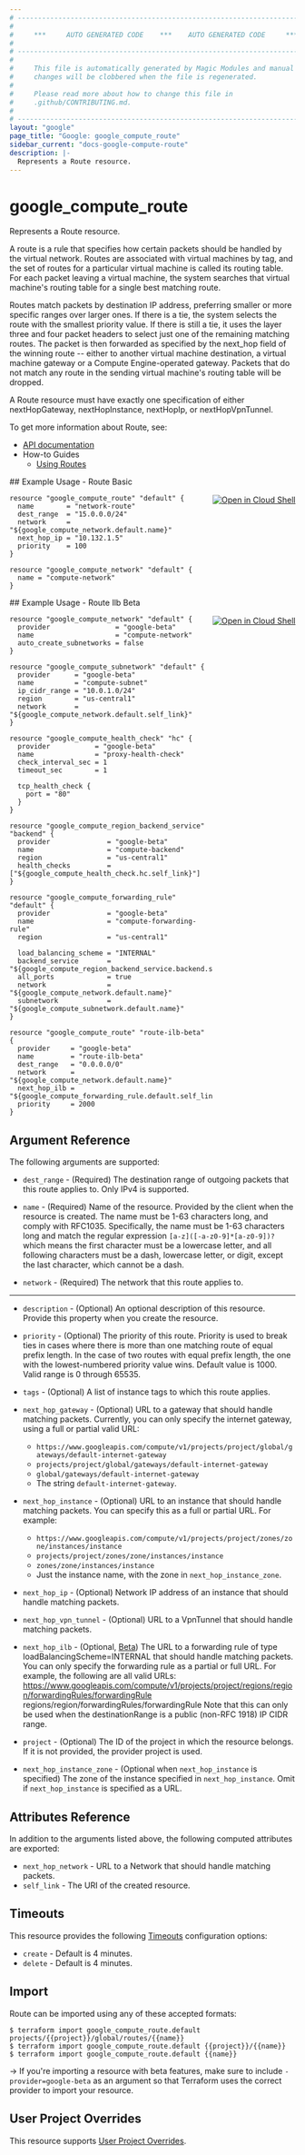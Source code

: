 ```yaml
---
# ----------------------------------------------------------------------------
#
#     ***     AUTO GENERATED CODE    ***    AUTO GENERATED CODE     ***
#
# ----------------------------------------------------------------------------
#
#     This file is automatically generated by Magic Modules and manual
#     changes will be clobbered when the file is regenerated.
#
#     Please read more about how to change this file in
#     .github/CONTRIBUTING.md.
#
# ----------------------------------------------------------------------------
layout: "google"
page_title: "Google: google_compute_route"
sidebar_current: "docs-google-compute-route"
description: |-
  Represents a Route resource.
---
```


# google\_compute\_route

Represents a Route resource.

A route is a rule that specifies how certain packets should be handled by
the virtual network. Routes are associated with virtual machines by tag,
and the set of routes for a particular virtual machine is called its
routing table. For each packet leaving a virtual machine, the system
searches that virtual machine's routing table for a single best matching
route.

Routes match packets by destination IP address, preferring smaller or more
specific ranges over larger ones. If there is a tie, the system selects
the route with the smallest priority value. If there is still a tie, it
uses the layer three and four packet headers to select just one of the
remaining matching routes. The packet is then forwarded as specified by
the next_hop field of the winning route -- either to another virtual
machine destination, a virtual machine gateway or a Compute
Engine-operated gateway. Packets that do not match any route in the
sending virtual machine's routing table will be dropped.

A Route resource must have exactly one specification of either
nextHopGateway, nextHopInstance, nextHopIp, or nextHopVpnTunnel.


To get more information about Route, see:

* [API documentation](https://cloud.google.com/compute/docs/reference/rest/v1/routes)
* How-to Guides
    * [Using Routes](https://cloud.google.com/vpc/docs/using-routes)

<div class = "oics-button" style="float: right; margin: 0 0 -15px">
  <a href="https://console.cloud.google.com/cloudshell/open?cloudshell_git_repo=https%3A%2F%2Fgithub.com%2Fterraform-google-modules%2Fdocs-examples.git&cloudshell_working_dir=route_basic&cloudshell_image=gcr.io%2Fgraphite-cloud-shell-images%2Fterraform%3Alatest&open_in_editor=main.tf&cloudshell_print=.%2Fmotd&cloudshell_tutorial=.%2Ftutorial.md" target="_blank">
    <img alt="Open in Cloud Shell" src="//gstatic.com/cloudssh/images/open-btn.svg" style="max-height: 44px; margin: 32px auto; max-width: 100%;">
  </a>
</div>
## Example Usage - Route Basic


```hcl
resource "google_compute_route" "default" {
  name        = "network-route"
  dest_range  = "15.0.0.0/24"
  network     = "${google_compute_network.default.name}"
  next_hop_ip = "10.132.1.5"
  priority    = 100
}

resource "google_compute_network" "default" {
  name = "compute-network"
}
```
<div class = "oics-button" style="float: right; margin: 0 0 -15px">
  <a href="https://console.cloud.google.com/cloudshell/open?cloudshell_git_repo=https%3A%2F%2Fgithub.com%2Fterraform-google-modules%2Fdocs-examples.git&cloudshell_working_dir=route_ilb_beta&cloudshell_image=gcr.io%2Fgraphite-cloud-shell-images%2Fterraform%3Alatest&open_in_editor=main.tf&cloudshell_print=.%2Fmotd&cloudshell_tutorial=.%2Ftutorial.md" target="_blank">
    <img alt="Open in Cloud Shell" src="//gstatic.com/cloudssh/images/open-btn.svg" style="max-height: 44px; margin: 32px auto; max-width: 100%;">
  </a>
</div>
## Example Usage - Route Ilb Beta


```hcl
resource "google_compute_network" "default" {
  provider                = "google-beta"
  name                    = "compute-network"
  auto_create_subnetworks = false
}

resource "google_compute_subnetwork" "default" {
  provider      = "google-beta"
  name          = "compute-subnet"
  ip_cidr_range = "10.0.1.0/24"
  region        = "us-central1"
  network       = "${google_compute_network.default.self_link}"
}

resource "google_compute_health_check" "hc" {
  provider           = "google-beta"
  name               = "proxy-health-check"
  check_interval_sec = 1
  timeout_sec        = 1

  tcp_health_check {
    port = "80"
  }
}

resource "google_compute_region_backend_service" "backend" {
  provider              = "google-beta"
  name                  = "compute-backend"
  region                = "us-central1"
  health_checks         = ["${google_compute_health_check.hc.self_link}"]
}

resource "google_compute_forwarding_rule" "default" {
  provider              = "google-beta"
  name                  = "compute-forwarding-rule"
  region                = "us-central1"

  load_balancing_scheme = "INTERNAL"
  backend_service       = "${google_compute_region_backend_service.backend.self_link}"
  all_ports             = true
  network               = "${google_compute_network.default.name}"
  subnetwork            = "${google_compute_subnetwork.default.name}"
}

resource "google_compute_route" "route-ilb-beta" {
  provider     = "google-beta"
  name         = "route-ilb-beta"
  dest_range   = "0.0.0.0/0"
  network      = "${google_compute_network.default.name}"
  next_hop_ilb = "${google_compute_forwarding_rule.default.self_link}"
  priority     = 2000
}
```

## Argument Reference

The following arguments are supported:


* `dest_range` -
  (Required)
  The destination range of outgoing packets that this route applies to.
  Only IPv4 is supported.

* `name` -
  (Required)
  Name of the resource. Provided by the client when the resource is
  created. The name must be 1-63 characters long, and comply with
  RFC1035.  Specifically, the name must be 1-63 characters long and
  match the regular expression `[a-z]([-a-z0-9]*[a-z0-9])?` which means
  the first character must be a lowercase letter, and all following
  characters must be a dash, lowercase letter, or digit, except the
  last character, which cannot be a dash.

* `network` -
  (Required)
  The network that this route applies to.


- - -


* `description` -
  (Optional)
  An optional description of this resource. Provide this property
  when you create the resource.

* `priority` -
  (Optional)
  The priority of this route. Priority is used to break ties in cases
  where there is more than one matching route of equal prefix length.
  In the case of two routes with equal prefix length, the one with the
  lowest-numbered priority value wins.
  Default value is 1000. Valid range is 0 through 65535.

* `tags` -
  (Optional)
  A list of instance tags to which this route applies.

* `next_hop_gateway` -
  (Optional)
  URL to a gateway that should handle matching packets.
  Currently, you can only specify the internet gateway, using a full or
  partial valid URL:
  * `https://www.googleapis.com/compute/v1/projects/project/global/gateways/default-internet-gateway`
  * `projects/project/global/gateways/default-internet-gateway`
  * `global/gateways/default-internet-gateway`
  * The string `default-internet-gateway`.

* `next_hop_instance` -
  (Optional)
  URL to an instance that should handle matching packets.
  You can specify this as a full or partial URL. For example:
  * `https://www.googleapis.com/compute/v1/projects/project/zones/zone/instances/instance`
  * `projects/project/zones/zone/instances/instance`
  * `zones/zone/instances/instance`
  * Just the instance name, with the zone in `next_hop_instance_zone`.

* `next_hop_ip` -
  (Optional)
  Network IP address of an instance that should handle matching packets.

* `next_hop_vpn_tunnel` -
  (Optional)
  URL to a VpnTunnel that should handle matching packets.

* `next_hop_ilb` -
  (Optional, [Beta](https://terraform.io/docs/providers/google/guides/provider_versions.html))
  The URL to a forwarding rule of type loadBalancingScheme=INTERNAL that should handle matching packets.
  You can only specify the forwarding rule as a partial or full URL. For example, the following are all valid URLs:
  https://www.googleapis.com/compute/v1/projects/project/regions/region/forwardingRules/forwardingRule
  regions/region/forwardingRules/forwardingRule
  Note that this can only be used when the destinationRange is a public (non-RFC 1918) IP CIDR range.

* `project` - (Optional) The ID of the project in which the resource belongs.
    If it is not provided, the provider project is used.


* `next_hop_instance_zone` - (Optional when `next_hop_instance` is
  specified)  The zone of the instance specified in
  `next_hop_instance`.  Omit if `next_hop_instance` is specified as
  a URL.

## Attributes Reference

In addition to the arguments listed above, the following computed attributes are exported:


* `next_hop_network` -
  URL to a Network that should handle matching packets.
* `self_link` - The URI of the created resource.


## Timeouts

This resource provides the following
[Timeouts](/docs/configuration/resources.html#timeouts) configuration options:

- `create` - Default is 4 minutes.
- `delete` - Default is 4 minutes.

## Import

Route can be imported using any of these accepted formats:

```
$ terraform import google_compute_route.default projects/{{project}}/global/routes/{{name}}
$ terraform import google_compute_route.default {{project}}/{{name}}
$ terraform import google_compute_route.default {{name}}
```

-> If you're importing a resource with beta features, make sure to include `-provider=google-beta`
as an argument so that Terraform uses the correct provider to import your resource.

## User Project Overrides

This resource supports [User Project Overrides](https://www.terraform.io/docs/providers/google/guides/provider_reference.html#user_project_override).
